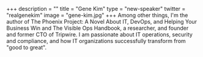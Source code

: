 +++
description = ""
title = "Gene Kim"
type = "new-speaker"
twitter = "realgenekim"
image = "gene-kim.jpg"
+++
Among other things, I'm the author of The Phoenix Project: A Novel About IT, DevOps, and Helping Your Business Win and The Visible Ops Handbook, a researcher, and founder and former CTO of Tripwire. I am passionate about IT operations, security and compliance, and how IT organizations successfully transform from "good to great".